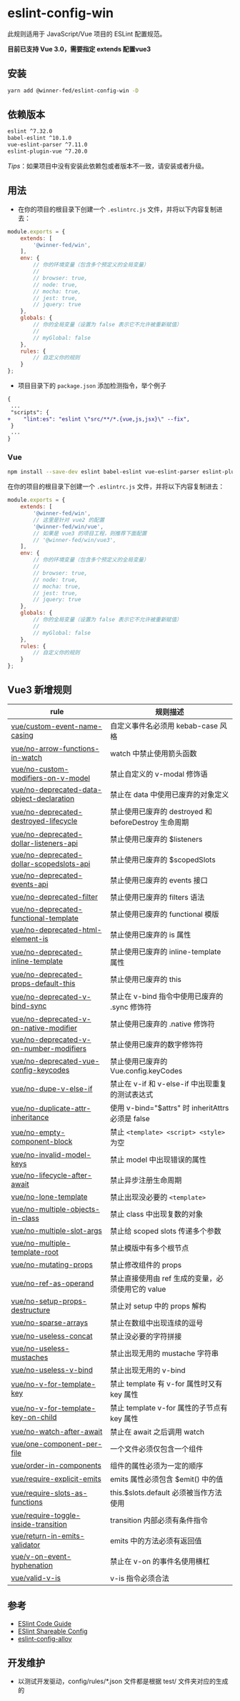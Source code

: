 # eslint-config-win

此规则适用于 JavaScript/Vue 项目的 ESLint 配置规范。

**目前已支持 Vue 3.0，需要指定 extends 配置vue3**

## 安装


```bash
yarn add @winner-fed/eslint-config-win -D
```

##  依赖版本
```bash
eslint ^7.32.0
babel-eslint ^10.1.0
vue-eslint-parser ^7.11.0
eslint-plugin-vue ^7.20.0
```
*Tips*：如果项目中没有安装此依赖包或者版本不一致，请安装或者升级。 

## 用法
- 在你的项目的根目录下创建一个 `.eslintrc.js` 文件，并将以下内容复制进去：

```js
module.exports = {
    extends: [
        '@winner-fed/win',
    ],
    env: {
        // 你的环境变量（包含多个预定义的全局变量）
        //
        // browser: true,
        // node: true,
        // mocha: true,
        // jest: true,
        // jquery: true
    },
    globals: {
        // 你的全局变量（设置为 false 表示它不允许被重新赋值）
        //
        // myGlobal: false
    },
    rules: {
        // 自定义你的规则
    }
};
```

- 项目目录下的 `package.json` 添加检测指令，举个例子
```diff
{
 ...
 "scripts": {
+    "lint:es": "eslint \"src/**/*.{vue,js,jsx}\" --fix",
 }
 ...
}
```

### Vue

```bash
npm install --save-dev eslint babel-eslint vue-eslint-parser eslint-plugin-vue @winner-fed/eslint-config-win
```

在你的项目的根目录下创建一个 `.eslintrc.js` 文件，并将以下内容复制进去：

```js
module.exports = {
    extends: [
        '@winner-fed/win',
        // 这里是针对 vue2 的配置
        '@winner-fed/win/vue', 
        // 如果是 vue3 的项目工程，则推荐下面配置
        // '@winner-fed/win/vue3',
    ],
    env: {
        // 你的环境变量（包含多个预定义的全局变量）
        //
        // browser: true,
        // node: true,
        // mocha: true,
        // jest: true,
        // jquery: true
    },
    globals: {
        // 你的全局变量（设置为 false 表示它不允许被重新赋值）
        //
        // myGlobal: false
    },
    rules: {
        // 自定义你的规则
    }
};
```

## Vue3 新增规则
| rule                                                         | 规则描述                                             |
| ------------------------------------------------------------ | ---------------------------------------------------- |
| [vue/custom-event-name-casing ](https://eslint.vuejs.org/rules/custom-event-name-casing.html) | 自定义事件名必须用 kebab-case 风格                   |
| [vue/no-arrow-functions-in-watch](https://eslint.vuejs.org/rules/no-arrow-functions-in-watch.html) | watch 中禁止使用箭头函数                             |
| [vue/no-custom-modifiers-on-v-model](https://eslint.vuejs.org/rules/no-custom-modifiers-on-v-model.html) | 禁止自定义的 v-modal 修饰语                          |
| [vue/no-deprecated-data-object-declaration ](https://eslint.vuejs.org/rules/no-deprecated-data-object-declaration.html) | 禁止在 data 中使用已废弃的对象定义                   |
| [vue/no-deprecated-destroyed-lifecycle](https://eslint.vuejs.org/rules/no-deprecated-destroyed-lifecycle.html) | 禁止使用已废弃的 destroyed 和 beforeDestroy 生命周期 |
| [vue/no-deprecated-dollar-listeners-api](https://eslint.vuejs.org/rules/no-deprecated-dollar-listeners-api.html) | 禁止使用已废弃的 $listeners                          |
| [vue/no-deprecated-dollar-scopedslots-api ](https://eslint.vuejs.org/rules/no-deprecated-dollar-scopedslots-api.html) | 禁止使用已废弃的 $scopedSlots                        |
| [vue/no-deprecated-events-api ](https://eslint.vuejs.org/rules/no-deprecated-events-api.html) | 禁止使用已废弃的 events 接口                         |
| [vue/no-deprecated-filter ](https://eslint.vuejs.org/rules/no-deprecated-filter.html) | 禁止使用已废弃的 filters 语法                        |
| [vue/no-deprecated-functional-template](https://eslint.vuejs.org/rules/no-deprecated-functional-template.html) | 禁止使用已废弃的 functional 模版                     |
| [vue/no-deprecated-html-element-is](https://eslint.vuejs.org/rules/no-deprecated-html-element-is.html) | 禁止使用已废弃的 is 属性                             |
| [vue/no-deprecated-inline-template](https://eslint.vuejs.org/rules/no-deprecated-inline-template.html) | 禁止使用已废弃的 inline-template 属性                |
| [vue/no-deprecated-props-default-this ](https://eslint.vuejs.org/rules/no-deprecated-props-default-this.html) | 禁止使用已废弃的 this                                |
| [vue/no-deprecated-v-bind-sync](https://eslint.vuejs.org/rules/no-deprecated-v-bind-sync.html) | 禁止在 v-bind 指令中使用已废弃的 .sync 修饰符        |
| [vue/no-deprecated-v-on-native-modifier](https://eslint.vuejs.org/rules/no-deprecated-v-on-native-modifier.html) | 禁止使用已废弃的 .native 修饰符                      |
| [vue/no-deprecated-v-on-number-modifiers ](https://eslint.vuejs.org/rules/no-deprecated-v-on-number-modifiers.html) | 禁止使用已废弃的数字修饰符                           |
| [vue/no-deprecated-vue-config-keycodes](https://eslint.vuejs.org/rules/no-deprecated-vue-config-keycodes.html) | 禁止使用已废弃的 Vue.config.keyCodes                 |
| [vue/no-dupe-v-else-if ](https://eslint.vuejs.org/rules/no-dupe-v-else-if.html) | 禁止在 v-if 和 v-else-if 中出现重复的测试表达式      |
| [vue/no-duplicate-attr-inheritance](https://eslint.vuejs.org/rules/no-duplicate-attr-inheritance.html) | 使用 v-bind="$attrs" 时 inheritAttrs 必须是 false    |
| [vue/no-empty-component-block](https://eslint.vuejs.org/rules/no-empty-component-block.html) | 禁止 `<template> <script> <style>` 为空                |
| [vue/no-invalid-model-keys](https://eslint.vuejs.org/rules/no-invalid-model-keys.html) | 禁止 model 中出现错误的属性                          |
| [vue/no-lifecycle-after-await](https://eslint.vuejs.org/rules/no-lifecycle-after-await.html) | 禁止异步注册生命周期                                 |
| [vue/no-lone-template ](https://eslint.vuejs.org/rules/no-lone-template.html) | 禁止出现没必要的 `<template>`                          |
| [vue/no-multiple-objects-in-class](https://eslint.vuejs.org/rules/no-multiple-objects-in-class.html) | 禁止 class 中出现复数的对象                          |
| [vue/no-multiple-slot-args](https://eslint.vuejs.org/rules/no-multiple-slot-args.html) | 禁止给 scoped slots 传递多个参数                     |
| [vue/no-multiple-template-root ](https://eslint.vuejs.org/rules/no-multiple-template-root.html) | 禁止模版中有多个根节点                               |
| [vue/no-mutating-props ](https://eslint.vuejs.org/rules/no-mutating-props.html) | 禁止修改组件的 props                                 |
| [vue/no-ref-as-operand ](https://eslint.vuejs.org/rules/no-ref-as-operand.html) | 禁止直接使用由 ref 生成的变量，必须使用它的 value    |
| [vue/no-setup-props-destructure](https://eslint.vuejs.org/rules/no-setup-props-destructure.html) | 禁止对 setup 中的 props 解构                         |
| [vue/no-sparse-arrays ](https://eslint.vuejs.org/rules/no-sparse-arrays.html) | 禁止在数组中出现连续的逗号                           |
| [vue/no-useless-concat ](https://eslint.vuejs.org/rules/no-useless-concat.html) | 禁止没必要的字符拼接                                 |
| [vue/no-useless-mustaches ](https://eslint.vuejs.org/rules/no-useless-mustaches.html) | 禁止出现无用的 mustache 字符串                       |
| [vue/no-useless-v-bind ](https://eslint.vuejs.org/rules/no-useless-v-bind.html) | 禁止出现无用的 v-bind                                |
| [vue/no-v-for-template-key ](https://eslint.vuejs.org/rules/no-v-for-template-key.html) | 禁止 template 有 v-for 属性时又有 key 属性           |
| [vue/no-v-for-template-key-on-child ](https://eslint.vuejs.org/rules/no-v-for-template-key-on-child.html) | 禁止 template v-for 属性的子节点有 key 属性          |
| [vue/no-watch-after-await ](https://eslint.vuejs.org/rules/no-watch-after-await.html) | 禁止在 await 之后调用 watch                          |
| [vue/one-component-per-file ](https://eslint.vuejs.org/rules/one-component-per-file.html) | 一个文件必须仅包含一个组件                           |
| [vue/order-in-components ](https://eslint.vuejs.org/rules/order-in-components.html) | 组件的属性必须为一定的顺序                           |
| [vue/require-explicit-emits](https://eslint.vuejs.org/rules/require-explicit-emits.html) | emits 属性必须包含 $emit() 中的值                    |
| [vue/require-slots-as-functions ](https://eslint.vuejs.org/rules/require-slots-as-functions.html) | this.$slots.default 必须被当作方法使用               |
| [vue/require-toggle-inside-transition](https://eslint.vuejs.org/rules/require-toggle-inside-transition.html) | transition 内部必须有条件指令                        |
| [vue/return-in-emits-validator](https://eslint.vuejs.org/rules/this-in-template.html) | emits 中的方法必须有返回值                           |
| [vue/v-on-event-hyphenation](https://eslint.vuejs.org/rules/v-on-event-hyphenation.html) | 禁止在 v-on 的事件名使用横杠                         | 
| [vue/valid-v-is ](https://eslint.vuejs.org/rules/valid-v-is.html) | v-is 指令必须合法                                    | 

## 参考

- [ESlint Code Guide](http://eslint.org/docs/user-guide/configuring)
- [ESlint Shareable Config](http://eslint.org/docs/developer-guide/shareable-configs)
- [eslint-config-alloy](https://github.com/AlloyTeam/eslint-config-alloy)

## 开发维护
- 以测试开发驱动，config/rules/*.json 文件都是根据 test/ 文件夹对应的生成的


